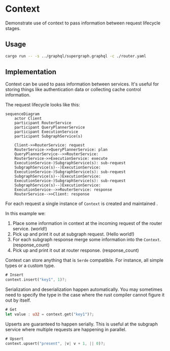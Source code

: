 # Context

Demonstrate use of context to pass information between request lifecycle stages.

## Usage
```bash
cargo run -- -s ../graphql/supergraph.graphql -c ./router.yaml
```

## Implementation
Context can be used to pass information between services. It's useful for storing things like authentication data or
collecting cache control information.

The request lifecycle looks like this:
```mermaid
sequenceDiagram
    actor Client
    participant RouterService
    participant QueryPlannerService
    participant ExecutionService
    participant SubgraphService(s)

    Client->>RouterService: request
    RouterService->>QueryPlannerService: plan
    QueryPlannerService-->>RouterService: 
    RouterService->>ExecutionService: execute
    ExecutionService-)SubgraphService(s): sub-request
    SubgraphService(s)--)ExecutionService: 
    ExecutionService-)SubgraphService(s): sub-request
    SubgraphService(s)--)ExecutionService: 
    ExecutionService-)SubgraphService(s): sub-request
    SubgraphService(s)--)ExecutionService: 
    ExecutionService-->>RouterService: response
    RouterService-->>Client: response
```

For each request a single instance of `Context` is created and maintained .

In this example we:
1. Place some information in context at the incoming request of the router service. (world!)
2. Pick up and print it out at subgraph request. (Hello world!)
3. For each subgraph response merge some information into the `Context`. (response_count)
4. Pick up and print it out at router response. (response_count)

Context can store anything that is `Serde` compatible. For instance, all simple types or a custom type.
```rust
# Insert
context.insert("key1", 1)?;
```

Serialization and deserialization happen automatically. You may sometimes need to specify the type in the case
where the rust compiler cannot figure it out by itself.
```rust
# Get
let value : u32 = context.get("key1")?;
```

Upserts are guaranteed to happen serially. This is useful at the subgraph service where multiple requests are happening
in parallel.
```rust
# Upsert
context.upsert("present", |v| v + 1, || 0)?;
```
